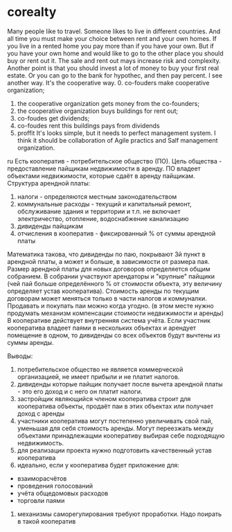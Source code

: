 # corealty

Many people like to travel. Someone likes to live in different countries. And all time you must make your choice between rent and your own homes. If you live in a rented home you pay more than if you have your own. But if you have your own home and would like to go to the other place you should buy or rent out it. The sale and rent out mays increase risk and complexity. Another point is that you should invest a lot of money to buy your first real estate. Or you can go to the bank for hypothec, and then pay percent.
I see another way. It's the cooperative way.
0. co-fouders make cooperative organization;
1. the cooperative organization gets money from the co-founders;
2. the cooperative organization buys buildings for rent out;
3. co-foudes get dividends;
4. co-foudes rent this buildings pays from dividends  
5. proffit
It's looks simple, but it needs to perfect management system. I think it should be collaboration of Agile practics and Salf management organization.

ru
Есть кооператив - потребительское общество (ПО). Цель общества - предоставление пайщикам недвижимости в аренду.
ПО владеет объектами недвижимости, которые сдаёт в аренду пайщикам.
Структура арендной платы:

1. налоги - определяются местным законодательством
1. коммунальные расходы - текущий и капитальный ремонт, обслуживание здания и территории и т.п. не включает электричество, отопление, водоснабжение канализацию
1. дивиденды пайщикам
1. отчисления в кооператив - фиксированный % от суммы арендной платы

Математика такова, что дивиденды по паю, покрывают 3й пункт в арендной платы, а может и больше, в зависимости от размера пая.
Размер арендной платы для новых договоров определяется общим собранием. В собрании участвуют арендаторы и "крупные" пайщики (чей пай больше определённого % от стоимости объекта, эту величину определяет устав кооператива). 
Стоимость аренды по текущим договорам может меняться только в части налогов и коммуналки.
Продавать и покупать паи можно когда угодно. (в этом месте нужно продумать механизм компенсации стоимости недвижимости и аренды)
В кооперативе действует внутренняя система учёта. Если участник кооператива владеет паями в нескольких объектах и арендует помещение в одном, то дивиденды со всех объектов будут вычтены из суммы аренды.

Выводы:

1. потребительское общество не является коммерческой организацией, не имеет прибыли и не платит налогов.
1. дивиденды которые пайщик получает после вычета арендной платы - это его доход и с него он платит налоги. 
1. застройщик являющийся членом кооператива строит для кооператива объекты, продаёт паи в этих объектах или получает доход с аренды
1. участники кооператива могут постепенно увеличивать свой пай, уменьшая для себя стоимость аренды. Могут переезжать между объектами принадлежащми кооперативу выбирая себе подходящую недвижимость.
1. для реализации проекта нужно подготовить качественный устав кооператива 
1. идеально, если у кооператива будет приложение для:
- взаиморасчётов
- проведения голосований
- учёта общедомовых расходов
- торговли паями
1. механизмы саморегулирования требуют проработки. Надо поирать в такой кооператив

